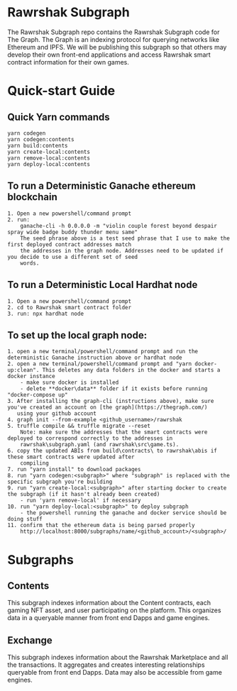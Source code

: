 # Rawrshak Subgraph 
The Rawrshak Subgraph repo contains the Rawrshak Subgraph code for The Graph. The Graph is an indexing protocol for querying networks like Ethereum and IPFS. We will be publishing this subgraph so that others may develop their own front-end applications and access Rawrshak smart contract information for their own games. 

# Quick-start Guide

## Quick Yarn commands
    yarn codegen
    yarn codegen:contents
    yarn build:contents
    yarn create-local:contents
    yarn remove-local:contents
    yarn deploy-local:contents

## To run a Deterministic Ganache ethereum blockchain
    1. Open a new powershell/command prompt
    2. run:
        ganache-cli -h 0.0.0.0 -m "violin couple forest beyond despair spray wide badge buddy thunder menu same"
        The seed phrase above is a test seed phrase that I use to make the first deployed contract addresses match
        the addresses in the graph node. Addresses need to be updated if you decide to use a different set of seed
        words.
    

## To run a Deterministic Local Hardhat node
    1. Open a new powershell/command prompt
    2. cd to Rawrshak smart contract folder
    3. run: npx hardhat node

## To set up the local graph node:
    1. open a new terminal/powershell/command prompt and run the deterministic Ganache instruction above or hardhat node
    2. open a new terminal/powershell/command prompt and "yarn docker-up:clean". This deletes any data folders in the docker and starts a docker instance
        - make sure docker is installed
        - delete **docker\data** folder if it exists before running "docker-compose up"
    3. After installing the graph-cli (instructions above), make sure you've created an account on [the graph](https://thegraph.com/)
       using your github account
    4. graph init --from-example <github_username>/rawrshak
    5. truffle compile && truffle migrate --reset
        Note: make sure the addresses that the smart contracts were deployed to correspond correctly to the addresses in 
        rawrshak\subgraph.yaml (and rawrshak\src\game.ts).
    6. copy the updated ABIs from build\contracts\ to rawrshak\abis if these smart contracts were updated after 
        compiling
    7. run "yarn install" to download packages
    8. run "yarn codegen:<subgraph>" where "subgraph" is replaced with the specific subgraph you're building
    9. run "yarn create-local:<subgraph>" after starting docker to create the subgraph (if it hasn't already been created)
        - run 'yarn remove-local' if necessary
    10. run "yarn deploy-local:<subgraph>" to deploy subgraph 
        - the powershell running the ganache and docker service should be doing stuff
    11. confirm that the ethereum data is being parsed properly
        http://localhost:8000/subgraphs/name/<github_account>/<subgraph>/

# Subgraphs
## Contents
This subgraph indexes information about the Content contracts, each gaming NFT asset, and user participating on the platform. This organizes data in a queryable manner from front end Dapps and game engines.

## Exchange
This subgraph indexes information about the Rawrshak Marketplace and all the transactions. It aggregates and creates interesting relationships queryable from front end Dapps. Data may also be accessible from game engines.